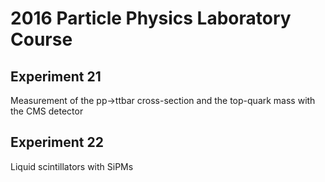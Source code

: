 # 2016 Particle Physics Laboratory Course

## Experiment 21
Measurement of the pp->ttbar cross-section and the top-quark mass with the CMS detector

## Experiment 22
Liquid scintillators with SiPMs
